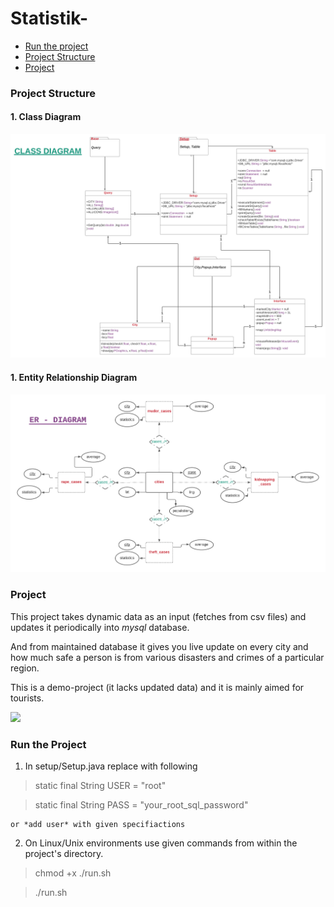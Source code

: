 # Statistik-
- [Run the project](run-the-project)
- [Project Structure](project-structure)
- [Project](project)


### Project Structure

  #### 1. Class Diagram

  ![](/resources/CLASS_DIAGRAM.png)


  #### 1. Entity Relationship Diagram

  ![](/resources/ER_DIAGRAM.png)


### Project

  This project takes dynamic data as an input (fetches from csv files)
  and updates it periodically into *mysql* database.

  And from maintained database it gives you live update on every city 
  and how much safe a person is from various disasters and crimes of a 
  particular region.

  This is a demo-project (it lacks updated data) and it is mainly aimed 
  for tourists.

  ![](/resources/SC.jpg)


### Run the Project

  1. In setup/Setup.java replace with following

  > static final String USER = "root"

  > static final String PASS = "your_root_sql_password"

    or *add user* with given specifiactions


  2. On Linux/Unix environments use given commands from within
  the project's directory.

  > chmod +x ./run.sh

  > ./run.sh
